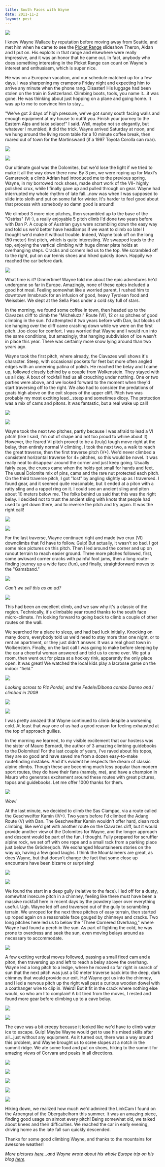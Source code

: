 ```yaml
---
title: South Faces with Wayne
date: 2011-11-2
layout: post
---
```


[![](http://farm7.static.flickr.com/6116/6306077970_d4d622f594.jpg)](http://www.flickr.com/photos/ripsawridge/6306077970/)
  
I knew Wayne Wallace by reputation before moving away from Seattle, and
met him when he came to see the [Picket Range](http://www.mountainwerks.org/cma/2004/pickets/index.html) slideshow
Theron, Aidan and I put on. His exploits in that range and elsewhere were
really impressive, and it was an honor that he came out. In fact, anybody
who does something interesting in the Picket Range can count on Wayne's
interest and enthusiasm, which is super nice.
  
  
He was on a European vacation, and our schedule matched up for a few days.
I was sharpening my crampons Friday night and expecting him to arrive any
minute when the phone rang. Disaster! His luggage had been stolen on the
train in Switzerland. Climbing boots, tools, you name it...it was gone.
He was thinking about just hopping on a plane and going home. It was up
to me to convince him to stay...
  
  
"We've got 3 days of high pressure, we've got sunny south facing walls
and enough equipment at my house to outfit you. Finish your journey to
the Eastern Alps and take solace!" I said. Well, maybe not so elegantly,
but whatever I mumbled, it did the trick. Wayne arrived Saturday at noon,
and we hung around the living room table for a 10 minute coffee break,
then roared out of town for the Martinswand (if a 1997 Toyota Corolla can
roar).
  
  
[![](http://farm7.static.flickr.com/6234/6306079144_ddcc7527da.jpg)](http://www.flickr.com/photos/ripsawridge/6306079144/)
  
[![](http://farm7.static.flickr.com/6110/6305559255_3c052afa3f.jpg)](http://www.flickr.com/photos/ripsawridge/6305559255/)
  
  
Our ultimate goal was the Dolomites, but we'd lose the light if we tried
to make it all the way down there now. By 3 pm, we were roping up for Maxl's
Gamsrevoir, a climb Adrian had introduced me to the previous spring. Wayne,
in my borrowed rock shoes, made short work of the VII- highly polished
crux, while I finally gave up and pulled through on gear. Wayne had interrupted
my whole rhythm of late fall...now was when I was supposed to slide into
sloth and put on some fat for winter. It's harder to feel good about that
process with somebody so damn good is around!
  
  
We climbed 3 more nice pitches, then scrambled up to the base of the "Ostriss"
(VI-), a really enjoyable 5 pitch climb I'd done two years before with
Dan P. A couple of Austrian guys were scrambling down the easy way and
told us we'd better have headlamps if we want to climb so late! I thought
we'd make it without trouble. Indeed, Wayne took off on the long (50 meter)
first pitch, which is quite interesting. We swapped leads to the top, enjoying
the vertical climbing with huge dinner plate holds at overhanging steps.
Cracks and corners led us to the top. We scrambled off to the right, put
on our tennis shoes and hiked quickly down. Happily we reached the car
before dark.
  
  
[![](http://farm7.static.flickr.com/6116/6306079938_3732289ed7_b.jpg)](http://www.flickr.com/photos/ripsawridge/6306079938/)
  
  
What time is it? Dinnertime! Wayne told me about the epic adventures he'd
undergone so far in Europe. Amazingly, none of these epics included a good
hot meal. Feeling somewhat like a worried parent, I rushed him to downtown
Innsbruck for an infusion of good, heavy Tyrolean food and Weissbier. We
slept at the Sella Pass under a cold sky full of stars.
  
  
In the morning, we found some coffee in town, then headed up to the Ciavazes
cliff to climb the "Micheluzzi" Route (VI), 12 or so pitches of good climbing
in the sun. I'd attempted it two years before with Dan, but blocks of ice
hanging over the cliff came crashing down while we were on the first pitch...too
close for comfort. I was worried that Wayne and I would run into the same
conditions, but amazingly, that hanging subdivision of ice wasn't in place
this year. There was certainly more snow lying around than two years ago.
  
  
Wayne took the first pitch, where already, the Ciavazes wall shows it's
character. Steep, with occasional pockets for feet but more often angled
edges with an unnerving patina of polish. He reached the belay and I came
up, followed closely behind by a couple from Wolkenstein. They stayed with
us all day. A bout of rockfall had us all crouching under nothing. One
or two parties were above, and we looked forward to the moment when they'd
start traversing off to the right. We also had to consider the predations
of goats high above on the exit slopes of the upper cliff. Pitch two was
probably my most exciting lead...steep and sometimes dicey. The protection
was a mix of cams and pitons. It was fantastic, but a real wake up call!
  
  
[![](http://farm7.static.flickr.com/6049/6305560243_a7ba8d5bb9.jpg)](http://www.flickr.com/photos/ripsawridge/6305560243/)
  
[![](http://farm7.static.flickr.com/6097/6306083774_e225c5dcc4.jpg)](http://www.flickr.com/photos/ripsawridge/6306083774/)
  
  
Wayne took the next two pitches, partly because I was afraid to lead a
VI pitch! (like I said, I'm out of shape and not too proud to whine about
it) However, the feared VI pitch proved to be a (truly) tough move right
at the belay, then entirely normal V climbing. I took the next two, a walk
to reach the great traverse, then the first traverse pitch (V+). We'd never
climbed a consistent horizontal traverse for 4+ pitches, so this would
be novel. It was really neat to disappear around the corner and just keep
going. Usually fairly easy, the cruxes came when the holds got small for
hands and feet. The usual Dolomite mix of pins, cams and the rare nut protected
each pitch. On the third traverse pitch, I got "lost" by angling slightly
up as I traversed. I found gear, and it seemed quite reasonable, but it
ended at a piton with a ratty sling and a rappel ring on it. I could see
an ancient sling and piton about 10 meters below me. The folks behind us
said that this was the right belay. I decided not to trust the ancient
sling with knots that people had used to get down there, and to reverse
the pitch and try again. It was the right call!
  
  
[![](http://farm7.static.flickr.com/6108/6306087272_0854bda293_b.jpg)](http://www.flickr.com/photos/ripsawridge/6306087272/)
  
[![](http://farm7.static.flickr.com/6048/6305573505_ebe3a57a91_b.jpg)](http://www.flickr.com/photos/ripsawridge/6305573505/)
  
  
For the last traverse, Wayne continued right and made two crux (VI) downclimbs
that I'd have to follow. Gulp! But actually, it wasn't so bad. I got some
nice pictures on this pitch. Then I led around the corner and up on runout
terrain to reach easier ground. Three more pitches followed, first, some
awkward corner cracks with painful foot jams, then a long route-finding
journey up a wide face (fun), and finally, straightforward moves to the
"Gamsband."
  
  
[![](http://farm7.static.flickr.com/6216/6305567461_f8d3929172.jpg)](http://www.flickr.com/photos/ripsawridge/6305567461/)
  
_Can't we sell this as an ad?_
  
[![](http://farm7.static.flickr.com/6095/6306091302_2e727836cd.jpg)](http://www.flickr.com/photos/ripsawridge/6306091302/)
  
  
This had been an excellent climb, and we saw why it's a classic of the
region. Technically, it's climbable year round thanks to the south face
micro-climate. I'm looking forward to going back to climb a couple of other
routes on the wall.
  
  
We searched for a place to sleep, and had bad luck initially. Knocking
on many doors, everybody told us we'd need to stay more than one night,
or to rent an apartment, or they just didn't answer. It was a real ghost
town in Wolkenstein. Finally, on the last call I was going to make before
sleeping by the car a cheerful woman answered and told us to come over.
We got a room, then went out for pizza at a hockey rink, apparently the
only place open. It was great! We watched the local kids play a lacrosse
game on the indoor "field."
  
  
[![](http://farm7.static.flickr.com/6234/6306099860_4aa2371fbf.jpg)](http://www.flickr.com/photos/ripsawridge/6306099860/)
  
_Looking across to Piz Pordoi, and the Fedele/Dibona combo Danno and I climbed in 2009_
  
[![](http://farm7.static.flickr.com/6096/6306100254_5e64ba4d19.jpg)](http://www.flickr.com/photos/ripsawridge/6306100254/)
  
[![](http://farm7.static.flickr.com/6111/6305578409_0566ab7ef4.jpg)](http://www.flickr.com/photos/ripsawridge/6305578409/)
  
  
I was pretty amazed that Wayne continued to climb despite a worsening
cold. At least that way one of us had a good reason for feeling exhausted
at the top of approach gullies.
  
  
In the morning we learned, to my visible excitement that our hostess was
the sister of Mauro Bernardi, the author of 3 amazing climbing guidebooks
to the Dolomites! For the last couple of years, I've raved about his topos,
they are so good and have saved me from a dozen easy-to-make routefinding
mistakes. And it's evident he respects the dream of classic alpine climbs.
Though these are becoming much less popular than modern sport routes, they
do have their fans (namely, me), and have a champion in Mauro who generates
excitement around these routes with great pictures, topos and guidebooks.
Let me offer 1000 thanks for them.
  
  
[![](http://farm7.static.flickr.com/6234/6305578995_e1deb0d7b0.jpg)](http://www.flickr.com/photos/ripsawridge/6305578995/)
  
_Wow!_
  
  
At the last minute, we decided to climb the Sas Ciampac, via a route called
the Geschweifter Kamin (IV+). Two years before I'd climbed the Adang Route
(V) with Dan. The Geschweifter Kamin wouldn't offer hard, clean rock climbing,
like we'd get with another route on the Ciavazes cliff, but it would provide
another view of the Dolomites for Wayne, and the longer approach and descent
would be part of the fun, I thought. Fully prepared for scruffier alpine
rock, we set off with one rope and a small rack from a parking place just
below the Grödnerjoch. We exchanged Mountaineers stories on the way up,
having a few good laughs. I think the Mountaineers are great, as does Wayne,
but that doesn't change the fact that some close up encounters have been
bizarre or surprising!
  
  
[![](http://farm7.static.flickr.com/6216/6305579497_3306d93b0e_b.jpg)](http://www.flickr.com/photos/ripsawridge/6305579497/)
  
[![](http://farm7.static.flickr.com/6235/6306103668_9398b162fb_b.jpg)](http://www.flickr.com/photos/ripsawridge/6306103668/)
  
  
We found the start in a deep gully (relative to the face). I led off for
a dusty, somewhat insecure pitch in a chimney, feeling like there must
have been a massive rockfall here in recent days by the powdery layer over
everything useful. Ugh. Wayne led off and traversed out of the gully to
scrambling terrain. We unroped for the next three pitches of easy terrain,
then started up roped again on a reasonable face gouged by chimneys and
cracks. Two long pitches here led us to below the "Three Cornered Overhang,"
where Wayne had found a perch in the sun. As part of fighting the cold,
he was prone to overdress and seek the sun, even moving belays around as
necessary to accommodate.
  
  
[![](http://farm7.static.flickr.com/6219/6306104288_069eacfeec_b.jpg)](http://www.flickr.com/photos/ripsawridge/6306104288/)
  
  
A few exciting vertical moves followed, passing a small fixed cam and
a piton, then traversing up and left to reach a belay above the overhang.
Wayne led a long pitch to a ledge, where he moved so far right in search
of sun that the next pitch was just a 50 meter traverse back into the deep,
dark chimney that would provide our exit. Ha! Wayne got us into the chimney,
and I led a nervous pitch up the right wall past a curious wooden dowel
with a coathanger wire to clip in. Weird! But it fit in the crack where
nothing else would, so who am I to complain! A bit tired from the moves,
I rested and found more gear before climbing up to a cave belay.
  
  
[![](http://farm7.static.flickr.com/6057/6305585271_aa2ff3bce6_b.jpg)](http://www.flickr.com/photos/ripsawridge/6305585271/)
  
[![](http://farm7.static.flickr.com/6098/6306109198_292550c91d_b.jpg)](http://www.flickr.com/photos/ripsawridge/6306109198/)
  
  
The cave was a bit creepy because it looked like we'd have to climb water
ice to escape. Gulp! Maybe Wayne would get to use his mixed skills after
all...just without any equipment. As it turned out, there was a way around
this problem, and Wayne brought us to scree slopes at a notch in the summit
ridge. We ate some food and put on shoes, hiking to the summit for amazing
views of Corvara and peaks in all directions.
  
  
[![](http://farm7.static.flickr.com/6237/6306109782_bc099a06c9.jpg)](http://www.flickr.com/photos/ripsawridge/6306109782/)
  
[![](http://farm7.static.flickr.com/6104/6306110176_e55a05ec79.jpg)](http://www.flickr.com/photos/ripsawridge/6306110176/)
  
[![](http://farm7.static.flickr.com/6043/6305587905_5bd42aed81.jpg)](http://www.flickr.com/photos/ripsawridge/6305587905/)
  
[![](http://farm7.static.flickr.com/6213/6306111292_4bd3548fef.jpg)](http://www.flickr.com/photos/ripsawridge/6306111292/)
  
[![](http://farm7.static.flickr.com/6055/6305589369_699341a0eb.jpg)](http://www.flickr.com/photos/ripsawridge/6305589369/)
  
  
Hiking down, we realized how much we'd admired the LinkCam I found on
the Arbengrat of the Obergabelhorn this summer. It was an amazing piece,
finding good usage on almost every pitch! Being somewhat old, we talked
about knees and their difficulties. We reached the car in early evening,
driving home as the late fall sun quickly descended.
  
  
Thanks for some good climbing Wayne, and thanks to the mountains for awesome
weather!
  
  
_More pictures [here](http://www.flickr.com/photos/ripsawridge/sets/72157627911195825/)...and Wayne wrote about his whole Europe trip on his blog [here](http://waynewallace.wordpress.com/2011/10/18/trip-to-europe/)._
